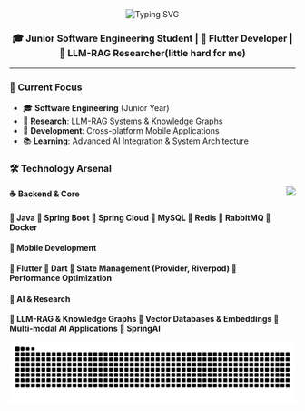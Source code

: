 <div align="center">
  <img src="https://readme-typing-svg.herokuapp.com?font=Fira+Code&size=32&duration=2800&pause=2000&color=A9FEF7&center=true&vCenter=true&width=940&lines=Hey!+I'm+a+Software+Engineering+Student+%F0%9F%91%8B;Passionate+about+Backend+develop+and+Mobile+Dev🙌;deeply+invested+in+the+field+of+AI+research+%F0%9F%9A%80;Building+the+Future+with+Code+%F0%9F%92%AB" alt="Typing SVG" />
</div>

<h3 align="center">🎓 Junior Software Engineering Student | 📱 Flutter Developer | 🧠 LLM-RAG Researcher(little hard for me)</h3>

---

### 🔬 Current Focus
- 🎓 **Software Engineering** (Junior Year)
- 🔬 **Research**: LLM-RAG Systems & Knowledge Graphs  
- 📱 **Development**: Cross-platform Mobile Applications
- 📚 **Learning**: Advanced AI Integration & System Architecture

### 🛠️ Technology Arsenal

<img align="right" height="180em" src="https://github-readme-stats.vercel.app/api/top-langs/?username=future-gole&layout=compact&langs_count=8&theme=tokyonight"/>

#### ☕ <b>Backend & Core

🔹 **Java**
🔹 **Spring Boot**
🔹 **Spring Cloud**
🔹 **MySQL**
🔹 **Redis**
🔹 **RabbitMQ**
🔹 **Docker**

#### 📱 Mobile Development

🔹 **Flutter**
🔹 **Dart**
🔹 **State Management (Provider, Riverpod)**
🔹 **Performance Optimization**

#### 🤖 AI & Research

🔹 **LLM-RAG & Knowledge Graphs**
🔹 **Vector Databases & Embeddings**
🔹 **Multi-modal AI Applications**
🔹 **SpringAI**

</details>

<picture>
  <source media="(prefers-color-scheme: dark)" srcset="https://raw.githubusercontent.com/Peter-JXL/Peter-JXL/output/github-contribution-grid-snake-dark.svg">
  <source media="(prefers-color-scheme: light)" srcset="https://raw.githubusercontent.com/Peter-JXL/Peter-JXL/output/github-contribution-grid-snake.svg">
  <img alt="github contribution grid snake animation" src="https://raw.githubusercontent.com/Peter-JXL/Peter-JXL/output/github-contribution-grid-snake.svg">
</picture>
